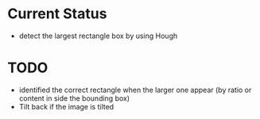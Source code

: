 # Current Status
- detect the largest rectangle box by using Hough
# TODO
- identified the correct rectangle when the larger one appear (by ratio or content in side the bounding box)
- Tilt back if the image is tilted
